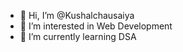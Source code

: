 - 👋 Hi, I’m @Kushalchausaiya
- 👀 I’m interested in Web Development
- 🌱 I’m currently learning DSA 
<!---
Kushalchausaiya is a ✨ special ✨ repository because its `README.md` (this file) appears on your GitHub profile.
You can click the Preview link to take a look at your changes.
--->
